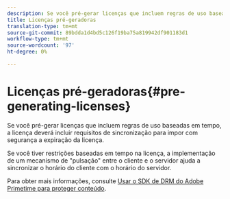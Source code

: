 ```yaml
---
description: Se você pré-gerar licenças que incluem regras de uso baseadas em tempo, a licença deverá incluir requisitos de sincronização para impor com segurança a expiração da licença.
title: Licenças pré-geradoras
translation-type: tm+mt
source-git-commit: 89bdda1d4bd5c126f19ba75a819942df901183d1
workflow-type: tm+mt
source-wordcount: '97'
ht-degree: 0%

---
```



# Licenças pré-geradoras{#pre-generating-licenses}

Se você pré-gerar licenças que incluem regras de uso baseadas em tempo, a licença deverá incluir requisitos de sincronização para impor com segurança a expiração da licença.

Se você tiver restrições baseadas em tempo na licença, a implementação de um mecanismo de &quot;pulsação&quot; entre o cliente e o servidor ajuda a sincronizar o horário do cliente com o horário do servidor.

Para obter mais informações, consulte [Usar o SDK de DRM do Adobe Primetime para proteger conteúdo](https://helpx.adobe.com/content/dam/help/en/primetime/drm/drm_protecting_content.pdf).
